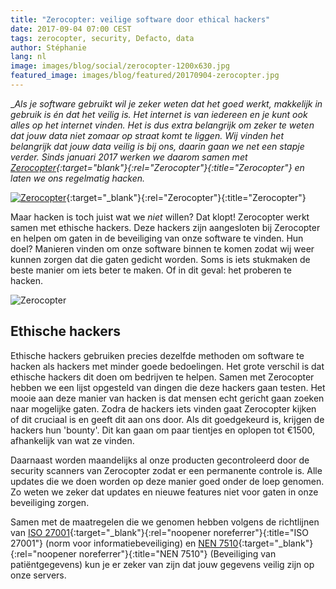 ```yaml
---
title: "Zerocopter: veilige software door ethical hackers"
date: 2017-09-04 07:00 CEST
tags: zerocopter, security, Defacto, data
author: Stéphanie
lang: nl
image: images/blog/social/zerocopter-1200x630.jpg
featured_image: images/blog/featured/20170904-zerocopter.jpg
---
```


__Als je software gebruikt wil je zeker weten dat het goed werkt, makkelijk in gebruik is én dat het veilig is. Het internet is van iedereen en je kunt ook alles op het internet vinden. Het is dus extra belangrijk om zeker te weten dat jouw data niet zomaar op straat komt te liggen. Wij vinden het belangrijk dat jouw data veilig is bij ons, daarin gaan we net een stapje verder. Sinds januari 2017 werken we daarom samen met [Zerocopter](https://zerocopter.com/){:target="_blank"}{:rel="Zerocopter"}{:title="Zerocopter"} en laten we ons regelmatig hacken.__

[![Zerocopter](/images/blog/zerocopter-logo.jpg)](https://zerocopter.com/){:target="_blank"}{:rel="Zerocopter"}{:title="Zerocopter"}

Maar hacken is toch juist wat we *niet* willen? Dat klopt! Zerocopter werkt samen met ethische hackers. Deze hackers zijn aangesloten bij Zerocopter en helpen om gaten in de beveiliging van onze software te vinden. Hun doel? Manieren vinden om onze software binnen te komen zodat wij weer kunnen zorgen dat die gaten gedicht worden. Soms is iets stukmaken de beste manier om iets beter te maken. Of in dit geval: het proberen te hacken.

![Zerocopter](/images/blog/zerocopter.jpg)

## Ethische hackers

Ethische hackers gebruiken precies dezelfde methoden om software te hacken als hackers met minder goede bedoelingen. Het grote verschil is dat ethische hackers dit doen om bedrijven te helpen. Samen met Zerocopter hebben we een lijst opgesteld van dingen die deze hackers gaan testen. Het mooie aan deze manier van hacken is dat mensen echt gericht gaan zoeken naar mogelijke gaten. Zodra de hackers iets vinden gaat Zerocopter kijken of dit cruciaal is en geeft dit aan ons door. Als dit goedgekeurd is, krijgen de hackers hun 'bounty'. Dit kan gaan om paar tientjes en oplopen tot €1500, afhankelijk van wat ze vinden.

Daarnaast worden maandelijks al onze producten gecontroleerd door de security scanners van Zerocopter zodat er een permanente controle is. Alle updates die we doen worden op deze manier goed onder de loep genomen. Zo weten we zeker dat updates en nieuwe features niet voor gaten in onze beveiliging zorgen.

Samen met de maatregelen die we genomen hebben volgens de richtlijnen van [ISO 27001](https://www.iso.org/isoiec-27001-information-security.html){:target="_blank"}{:rel="noopener noreferrer"}{:title="ISO 27001"} (norm voor informatiebeveiliging) en [NEN 7510](https://nl.wikipedia.org/wiki/NEN_7510){:target="_blank"}{:rel="noopener noreferrer"}{:title="NEN 7510"} (Beveiliging van patiëntgegevens) kun je er zeker van zijn dat jouw gegevens veilig zijn op onze servers.
